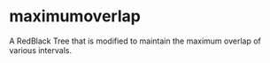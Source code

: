 # maximumoverlap
A RedBlack Tree that is modified to maintain the maximum overlap of various intervals.
